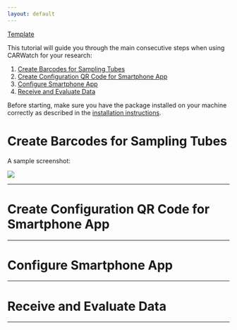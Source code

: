 ```yaml
---
layout: default
---
```


[Template](example.md)

This tutorial will guide you through the main consecutive steps when using CARWatch for your research:


1. [Create Barcodes for Sampling Tubes](#create-barcodes-for-sampling-tubes)
2. [Create Configuration QR Code for Smartphone App](#create-configuration-qr-code-for-smartphone-app)
3. [Configure Smartphone App](#configure-smartphone-app)
4. [Receive and Evaluate Data](#receive-and-evaluate-data)

Before starting, make sure you have the package installed on your machine correctly as described in the [installation instructions](install).

# Create Barcodes for Sampling Tubes

A sample screenshot:

<img src="{{site.url}}/images/barcode_cli.png" style="display: block; margin: auto;" />

* * *
# Create Configuration QR Code for Smartphone App
* * *
# Configure Smartphone App
* * *
# Receive and Evaluate Data
* * *
